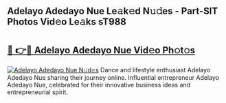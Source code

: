 ## Adelayo Adedayo Nue Le𝚊k𝚎d N𝚞𝚍es - Part-SlT Photos Vid𝚎o Le𝚊ks sT988

# <h2><a href="http://fb2f5tn.evod.top/?m=Adelayo+Adedayo+Nue">🔗 👉🔴 Adelayo Adedayo Nue Vid𝚎o Ph𝚘t𝚘s</a></h2>

[![Adelayo Adedayo Nue N𝚞d𝚎s](https://i.imgur.com/8V9OHl7.gif)](http://fb2f5tn.evod.top/?m=Adelayo+Adedayo+Nue)
Dance and lifestyle enthusiast Adelayo Adedayo Nue sharing their journey online. Influential entrepreneur Adelayo Adedayo Nue, celebrated for their innovative business ideas and entrepreneurial spirit. 
